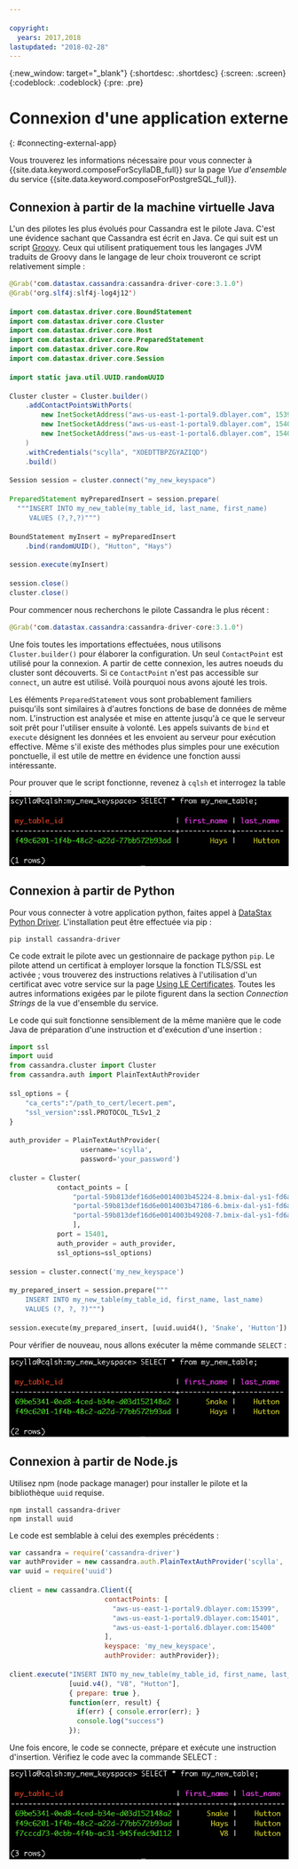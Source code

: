 ```yaml
---

copyright:
  years: 2017,2018
lastupdated: "2018-02-28"
---
```


{:new_window: target="_blank"}
{:shortdesc: .shortdesc}
{:screen: .screen}
{:codeblock: .codeblock}
{:pre: .pre}

# Connexion d'une application externe
{: #connecting-external-app}

Vous trouverez les informations nécessaire pour vous connecter à {{site.data.keyword.composeForScyllaDB_full}} sur la page *Vue d'ensemble* du service {{site.data.keyword.composeForPostgreSQL_full}}.

## Connexion à partir de la machine virtuelle Java

L'un des pilotes les plus évolués pour Cassandra est le pilote Java. C'est une évidence sachant que Cassandra est écrit en Java. Ce qui suit est un script [Groovy](http://www.groovy-lang.org/documentation.html#gettingstarted). Ceux qui utilisent pratiquement tous les langages JVM traduits de Groovy dans le langage de leur choix trouveront ce script relativement simple :

```java
@Grab('com.datastax.cassandra:cassandra-driver-core:3.1.0')
@Grab('org.slf4j:slf4j-log4j12')

import com.datastax.driver.core.BoundStatement
import com.datastax.driver.core.Cluster
import com.datastax.driver.core.Host
import com.datastax.driver.core.PreparedStatement
import com.datastax.driver.core.Row
import com.datastax.driver.core.Session

import static java.util.UUID.randomUUID

Cluster cluster = Cluster.builder()
    .addContactPointsWithPorts(
        new InetSocketAddress("aws-us-east-1-portal9.dblayer.com", 15399 ),
        new InetSocketAddress("aws-us-east-1-portal9.dblayer.com", 15401 ),
        new InetSocketAddress("aws-us-east-1-portal6.dblayer.com", 15400 )
    )
    .withCredentials("scylla", "XOEDTTBPZGYAZIQD")
    .build()

Session session = cluster.connect("my_new_keyspace")

PreparedStatement myPreparedInsert = session.prepare(
  """INSERT INTO my_new_table(my_table_id, last_name, first_name)
     VALUES (?,?,?)""")

BoundStatement myInsert = myPreparedInsert
    .bind(randomUUID(), "Hutton", "Hays")

session.execute(myInsert)

session.close()
cluster.close()
```

Pour commencer nous recherchons le pilote Cassandra le plus récent :

```java
@Grab('com.datastax.cassandra:cassandra-driver-core:3.1.0')
```

Une fois toutes les importations effectuées, nous utilisons `Cluster.builder()` pour élaborer la configuration. Un seul `ContactPoint` est utilisé pour la connexion. A partir de cette connexion, les autres noeuds du cluster sont découverts. Si ce `ContactPoint` n'est pas accessible sur `connect`, un autre est utilisé. Voilà pourquoi nous avons ajouté les trois.

Les éléments `PreparedStatement` vous sont probablement familiers puisqu'ils sont similaires à d'autres fonctions de base de données de même nom. L'instruction est analysée et mise en attente jusqu'à ce que le serveur soit prêt pour l'utiliser ensuite à volonté. Les appels suivants de `bind` et `execute` désignent les données et les envoient au serveur pour exécution effective. Même s'il existe des méthodes plus simples pour une exécution ponctuelle, il est utile de mettre en évidence une fonction aussi intéressante.

Pour prouver que le script fonctionne, revenez à `cqlsh` et interrogez la table :
![Résultats de `SELECT` dans `cqlsh`.](./images/results_select_java.png "Résultats de Select")

## Connexion à partir de Python

Pour vous connecter à votre application python, faites appel à [DataStax Python Driver](https://github.com/datastax/python-driver). L'installation peut être effectuée via pip :

```shell
pip install cassandra-driver
```

Ce code extrait le pilote avec un gestionnaire de package python `pip`. Le pilote attend un certificat à employer lorsque la fonction TLS/SSL est activée ; vous trouverez des instructions relatives à l'utilisation d'un certificat avec votre service sur la page [Using LE Certificates](./scylla-certificates.html). Toutes les autres informations exigées par le pilote figurent dans la section _Connection Strings_ de la vue d'ensemble du service.

Le code qui suit fonctionne sensiblement de la même manière que le code Java de préparation d'une instruction et d'exécution d'une insertion :

```python
import ssl
import uuid
from cassandra.cluster import Cluster
from cassandra.auth import PlainTextAuthProvider

ssl_options = {
    "ca_certs":"/path_to_cert/lecert.pem",
    "ssl_version":ssl.PROTOCOL_TLSv1_2
}

auth_provider = PlainTextAuthProvider(
                  username='scylla',
                  password='your_password')

cluster = Cluster(
            contact_points = [
                "portal-59b813def16d6e0014003b45224-8.bmix-dal-ys1-fd6a5b7e-e120-43f3-95ea-e40028e540a8.composeci-us-ibm-com.composedb.com",
                "portal-59b813def16d6e0014003b47186-6.bmix-dal-ys1-fd6a5b7e-e120-43f3-95ea-e40028e540a8.composeci-us-ibm-com.composedb.com",
                "portal-59b813def16d6e0014003b49208-7.bmix-dal-ys1-fd6a5b7e-e120-43f3-95ea-e40028e540a8.composeci-us-ibm-com.composedb.com"
                ],
            port = 15401,
            auth_provider = auth_provider,
            ssl_options=ssl_options)

session = cluster.connect('my_new_keyspace')

my_prepared_insert = session.prepare("""
    INSERT INTO my_new_table(my_table_id, first_name, last_name)
    VALUES (?, ?, ?)""")

session.execute(my_prepared_insert, [uuid.uuid4(), 'Snake', 'Hutton'])
```

Pour vérifier de nouveau, nous allons exécuter la même commande `SELECT` :

![Résultats de `SELECT` dans `cqlsh`.](./images/results_select_python.png "Résultats de Select")

## Connexion à partir de Node.js

Utilisez npm (node package manager) pour installer le pilote et la bibliothèque `uuid` requise.

```shell
npm install cassandra-driver
npm install uuid
```

 Le code est semblable à celui des exemples précédents :

```javascript
var cassandra = require('cassandra-driver')
var authProvider = new cassandra.auth.PlainTextAuthProvider('scylla', 'XOEDTTBPZGYAZIQD')
var uuid = require('uuid')

client = new cassandra.Client({
                        contactPoints: [
                          "aws-us-east-1-portal9.dblayer.com:15399",
                          "aws-us-east-1-portal9.dblayer.com:15401",
                          "aws-us-east-1-portal6.dblayer.com:15400"
                        ],
                        keyspace: 'my_new_keyspace',
                        authProvider: authProvider});

client.execute("INSERT INTO my_new_table(my_table_id, first_name, last_name) VALUES(?,?,?)",
               [uuid.v4(), "V8", "Hutton"],
               { prepare: true },
               function(err, result) {
                 if(err) { console.error(err); }
                 console.log("success")
               });

```

Une fois encore, le code se connecte, prépare et exécute une instruction d'insertion. Vérifiez le code avec la commande SELECT :

![Résultats de `SELECT` dans `cqlsh`.](./images/results_select_node.png "Résultats de Select")
